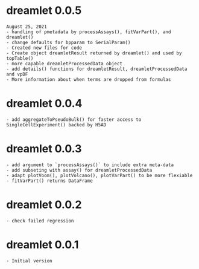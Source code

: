 # dreamlet 0.0.5
	August 25, 2021
	- handling of pmetadata by processAssays(), fitVarPart(), and dreamlet()
	- change defaults for bpparam to SerialParam()
	- Created new files for code
	- Create object dreamletResult returned by dreamlet() and used by topTable()
	- more capable dreamletProcessedData object
	- add details() functions for dreamletResult, dreamletProcessedData and vpDF
	- More information about when terms are dropped from formulas


# dreamlet 0.0.4
	- add aggregateToPseudoBulk() for faster access to SingleCellExperiment() backed by H5AD
# dreamlet 0.0.3
	- add argument to `processAssays()` to include extra meta-data	
	- add subseting with assay() for dreamletProcessedData
	- adapt plotVoom(), plotVolcano(), plotVarPart() to be more flexiable
	- fitVarPart() returns DataFrame


# dreamlet 0.0.2
	- check failed regression

# dreamlet 0.0.1
	- Initial version
